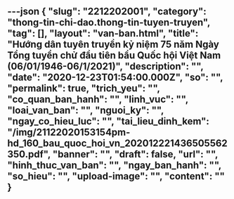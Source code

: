 ---json
{
    "slug": "2212202001",
    "category": "thong-tin-chi-dao.thong-tin-tuyen-truyen",
    "tag": [],
    "layout": "van-ban.html",
    "title": "Hướng dân tuyên truyền kỷ niệm 75 năm Ngày Tổng tuyển chử đầu tiên bầu Quốc hội Việt Nam (06/01/1946-06/1/2021)",
    "description": "",
    "date": "2020-12-23T01:54:00.000Z",
    "so": "",
    "permalink": true,
    "trich_yeu": "",
    "co_quan_ban_hanh": "",
    "linh_vuc": "",
    "loai_van_ban": "",
    "nguoi_ky": "",
    "ngay_co_hieu_luc": "",
    "tai_lieu_dinh_kem": "/img/21122020153154pm-hd_160_bau_quoc_hoi_vn_202012221436505562350.pdf",
    "banner": "",
    "draft": false,
    "url": "",
    "hinh_thuc_van_ban": "",
    "ngay_ban_hanh": "",
    "so_hieu": "",
    "upload-image": "",
    "__content__": ""
}
---
